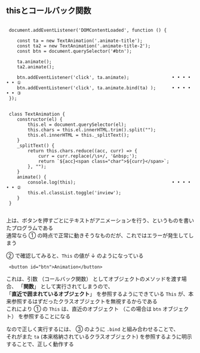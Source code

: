 

## thisとコールバック関数

```
 
 document.addEventListener('DOMContentLoaded', function () {

    const ta = new TextAnimation('.animate-title');
    const ta2 = new TextAnimation('.animate-title-2');
    const btn = document.querySelector('#btn');

    ta.animate();
    ta2.animate();
    
    btn.addEventListener('click', ta.animate);                • • • • • • ①
    btn.addEventListener('click', ta.animate.bind(ta) );      • • • • • • ③
 });


 class TextAnimation {
    constructor(el) {
        this.el = document.querySelector(el);
        this.chars = this.el.innerHTML.trim().split("");
        this.el.innerHTML = this._splitText();
    }
    _splitText() {
        return this.chars.reduce((acc, curr) => {
            curr = curr.replace(/\s+/, '&nbsp;');
            return `${acc}<span class="char">${curr}</span>`;
        }, "");
    }
    animate() {
        console.log(this);                                    • • • • • • ②
        this.el.classList.toggle('inview');
    }
 }
 
```

上は、ボタンを押すごとにテキストがアニメーションを行う、というものを書いたプログラムである  
通常なら ① の時点で正常に動きそうなものだが、これではエラーが発生してしまう  

 ② で確認してみると、`This` の値が ↓ のようになっている  
```
 <button id="btn">Animation</button>
```

これは、引数 （コールバック関数） としてオブジェクトのメソッドを渡す場合、 「**関数**」 として実行されてしまうので、  
 「**直近で囲まれているオブジェクト**」 を参照するようにできている `This` が、本来参照するはずだったクラスオブジェクトを無視するからである  
これにより ① の `This` は、直近のオブジェクト （この場合は `btn` オブジェクト） を参照することになる  

なので正しく実行するには、 ③ のように `.bind` と組み合わせることで、  
それがまた `ta` (本来格納されているクラスオブジェクト) を参照するように明示することで、正しく動作する  




